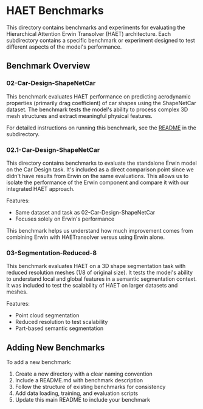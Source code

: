 # HAET Benchmarks

This directory contains benchmarks and experiments for evaluating the Hierarchical Attention Erwin Transolver (HAET) architecture. Each subdirectory contains a specific benchmark or experiment designed to test different aspects of the model's performance.

## Benchmark Overview

### 02-Car-Design-ShapeNetCar

This benchmark evaluates HAET performance on predicting aerodynamic properties (primarily drag coefficient) of car shapes using the ShapeNetCar dataset. The benchmark tests the model's ability to process complex 3D mesh structures and extract meaningful physical features.

For detailed instructions on running this benchmark, see the [README](./02-Car-Design-ShapeNetCar/README.md) in the subdirectory.

### 02.1-Car-Design-ShapeNetCar

This directory contains benchmarks to evaluate the standalone Erwin model on the Car Design task. It's included as a direct comparison point since we didn't have results from Erwin on the same evaluations. This allows us to isolate the performance of the Erwin component and compare it with our integrated HAET approach.

Features:
- Same dataset and task as 02-Car-Design-ShapeNetCar
- Focuses solely on Erwin's performance

This benchmark helps us understand how much improvement comes from combining Erwin with HAETransolver versus using Erwin alone.

### 03-Segmentation-Reduced-8

This benchmark evaluates HAET on a 3D shape segmentation task with reduced resolution meshes (1/8 of original size). It tests the model's ability to understand local and global features in a semantic segmentation context. It was included to test the scalability of HAET on larger datasets and meshes.

Features:
- Point cloud segmentation
- Reduced resolution to test scalability
- Part-based semantic segmentation

## Adding New Benchmarks

To add a new benchmark:
1. Create a new directory with a clear naming convention
2. Include a README.md with benchmark description
3. Follow the structure of existing benchmarks for consistency
4. Add data loading, training, and evaluation scripts
5. Update this main README to include your benchmark
